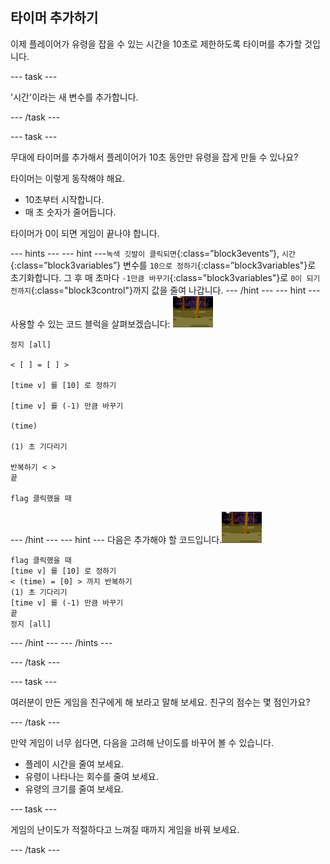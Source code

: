 ## 타이머 추가하기

이제 플레이어가 유령을 잡을 수 있는 시간을 10초로 제한하도록 타이머를 추가할 것입니다.

--- task ---

'시간'이라는 새 변수를 추가합니다.

--- /task ---

--- task ---

무대에 타이머를 추가해서 플레이어가 10초 동안만 유령을 잡게 만들 수 있나요?

타이머는 이렇게 동작해야 해요.

+ 10초부터 시작합니다.
+ 매 초 숫자가 줄어듭니다.

타이머가 0이 되면 게임이 끝나야 합니다.

--- hints ---
 --- hint ---`녹색 깃발이 클릭되면`{:class=”block3events”}, `시간`{:class=”block3variables”} 변수를 `10으로 정하기`{:class=”block3variables"}로 초기화합니다. 그 후 매 초마다 `-1만큼 바꾸기`{:class="block3variables"}로 `0이 되기 전까지`{:class="block3control"}까지 값을 줄여 나갑니다.
--- /hint ---
 --- hint --- 사용할 수 있는 코드 블럭을 살펴보겠습니다: ![유령 스프라이트](images/ghost-backdrop.png)

```blocks3
정지 [all]

< [ ] = [ ] >

[time v] 를 [10] 로 정하기

[time v] 를 (-1) 만큼 바꾸기

(time)

(1) 초 기다리기

반복하기 < >
끝

flag 클릭했을 때

```

--- /hint --- --- hint --- 다음은 추가해야 할 코드입니다.![백드롭 아이콘](images/ghost-backdrop.png)

```blocks3
flag 클릭했을 때
[time v] 를 [10] 로 정하기
< (time) = [0] > 까지 반복하기
(1) 초 기다리기
[time v] 를 (-1) 만큼 바꾸기
끝
정지 [all]
```

--- /hint --- --- /hints ---

--- /task ---

--- task ---

여러분이 만든 게임을 친구에게 해 보라고 말해 보세요. 친구의 점수는 몇 점인가요?

--- /task ---

만약 게임이 너무 쉽다면, 다음을 고려해 난이도를 바꾸어 볼 수 있습니다.

+ 플레이 시간을 줄여 보세요.
+ 유령이 나타나는 회수를 줄여 보세요.
+ 유령의 크기를 줄여 보세요.

--- task ---

게임의 난이도가 적절하다고 느껴질 때까지 게임을 바꿔 보세요.

--- /task ---